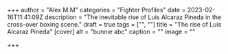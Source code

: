 +++
author = "Alex M.M"
categories = "Fighter Profiles"
date = 2023-02-16T11:41:09Z
description = "The inevitable rise of Luis Alcaraz Pineda in the cross-over boxing scene."
draft = true
tags = ["", ""]
title = "The rise of Luis Alcaraz Pineda"
[cover]
alt = "bunnie abc"
caption = ""
image = ""

+++
